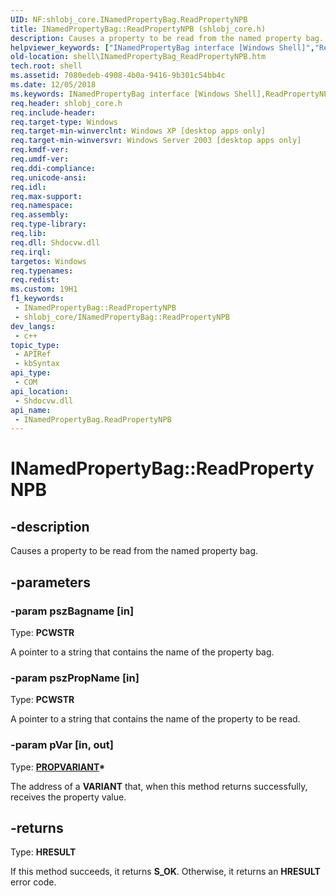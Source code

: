 ```yaml
---
UID: NF:shlobj_core.INamedPropertyBag.ReadPropertyNPB
title: INamedPropertyBag::ReadPropertyNPB (shlobj_core.h)
description: Causes a property to be read from the named property bag.
helpviewer_keywords: ["INamedPropertyBag interface [Windows Shell]","ReadPropertyNPB method","INamedPropertyBag.ReadPropertyNPB","INamedPropertyBag::ReadPropertyNPB","ReadPropertyNPB","ReadPropertyNPB method [Windows Shell]","ReadPropertyNPB method [Windows Shell]","INamedPropertyBag interface","_shell_INamedPropertyBag_ReadPropertyNPB","shell.INamedPropertyBag_ReadPropertyNPB","shlobj_core/INamedPropertyBag::ReadPropertyNPB"]
old-location: shell\INamedPropertyBag_ReadPropertyNPB.htm
tech.root: shell
ms.assetid: 7080edeb-4908-4b0a-9416-9b301c54bb4c
ms.date: 12/05/2018
ms.keywords: INamedPropertyBag interface [Windows Shell],ReadPropertyNPB method, INamedPropertyBag.ReadPropertyNPB, INamedPropertyBag::ReadPropertyNPB, ReadPropertyNPB, ReadPropertyNPB method [Windows Shell], ReadPropertyNPB method [Windows Shell],INamedPropertyBag interface, _shell_INamedPropertyBag_ReadPropertyNPB, shell.INamedPropertyBag_ReadPropertyNPB, shlobj_core/INamedPropertyBag::ReadPropertyNPB
req.header: shlobj_core.h
req.include-header: 
req.target-type: Windows
req.target-min-winverclnt: Windows XP [desktop apps only]
req.target-min-winversvr: Windows Server 2003 [desktop apps only]
req.kmdf-ver: 
req.umdf-ver: 
req.ddi-compliance: 
req.unicode-ansi: 
req.idl: 
req.max-support: 
req.namespace: 
req.assembly: 
req.type-library: 
req.lib: 
req.dll: Shdocvw.dll
req.irql: 
targetos: Windows
req.typenames: 
req.redist: 
ms.custom: 19H1
f1_keywords:
 - INamedPropertyBag::ReadPropertyNPB
 - shlobj_core/INamedPropertyBag::ReadPropertyNPB
dev_langs:
 - c++
topic_type:
 - APIRef
 - kbSyntax
api_type:
 - COM
api_location:
 - Shdocvw.dll
api_name:
 - INamedPropertyBag.ReadPropertyNPB
---
```


# INamedPropertyBag::ReadPropertyNPB


## -description

Causes a property to be read from the named property bag.

## -parameters

### -param pszBagname [in]

Type: <b>PCWSTR</b>

A pointer to a string that contains the name of the property bag.

### -param pszPropName [in]

Type: <b>PCWSTR</b>

A pointer to a string that contains the name of the property to be read.

### -param pVar [in, out]

Type: <b><a href="/windows/desktop/api/propidl/ns-propidl-propvariant">PROPVARIANT</a>*</b>

The address of a <b>VARIANT</b> that, when this method returns successfully, receives the property value.

## -returns

Type: <b>HRESULT</b>

If this method succeeds, it returns <b>S_OK</b>. Otherwise, it returns an <b>HRESULT</b> error code.
